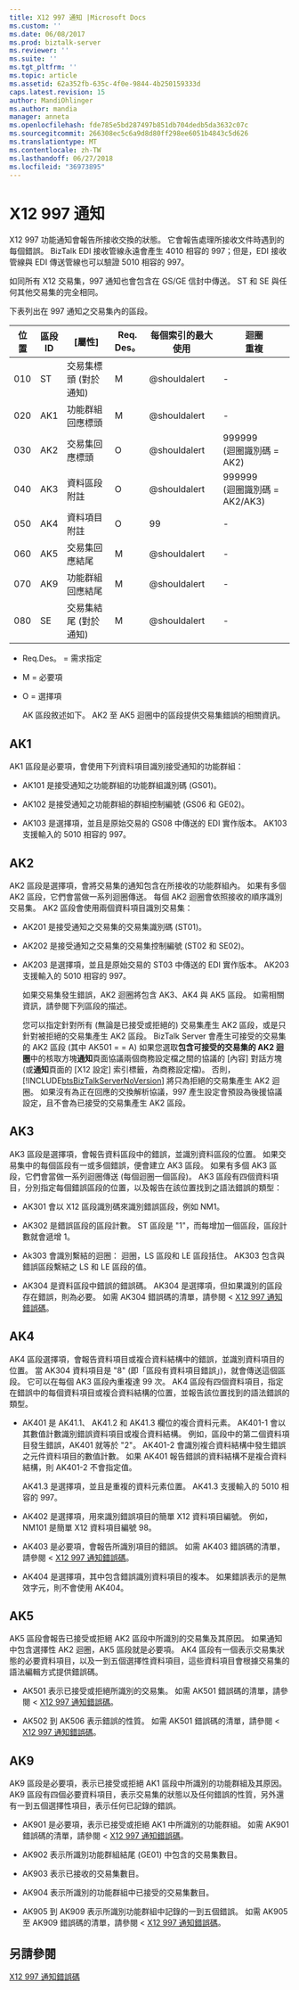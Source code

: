 ```yaml
---
title: X12 997 通知 |Microsoft Docs
ms.custom: ''
ms.date: 06/08/2017
ms.prod: biztalk-server
ms.reviewer: ''
ms.suite: ''
ms.tgt_pltfrm: ''
ms.topic: article
ms.assetid: 62a352fb-635c-4f0e-9844-4b250159333d
caps.latest.revision: 15
author: MandiOhlinger
ms.author: mandia
manager: anneta
ms.openlocfilehash: fde785e5bd287497b851db704dedb5da3632c07c
ms.sourcegitcommit: 266308ec5c6a9d8d80ff298ee6051b4843c5d626
ms.translationtype: MT
ms.contentlocale: zh-TW
ms.lasthandoff: 06/27/2018
ms.locfileid: "36973895"
---
```

# <a name="x12-997-acknowledgment"></a>X12 997 通知
X12 997 功能通知會報告所接收交換的狀態。 它會報告處理所接收文件時遇到的每個錯誤。 BizTalk EDI 接收管線永遠會產生 4010 相容的 997；但是，EDI 接收管線與 EDI 傳送管線也可以驗證 5010 相容的 997。  
  
 如同所有 X12 交易集，997 通知也會包含在 GS/GE 信封中傳送。 ST 和 SE 與任何其他交易集的完全相同。  
  
 下表列出在 997 通知之交易集內的區段。  
  
|位置|區段<br />ID|[屬性]|Req.<br />Des。|每個索引的最大 使用|迴圈<br />重複|  
|--------------|-----------------|----------|----------------|--------------|------------------|  
|010|ST|交易集標頭 (對於通知)|M|@shouldalert|-|  
|020|AK1|功能群組回應標頭|M|@shouldalert|-|  
|030|AK2|交易集回應標頭|O|@shouldalert|999999 <br />(迴圈識別碼 = AK2)|  
|040|AK3|資料區段附註|O|@shouldalert|999999 <br />(迴圈識別碼 = AK2/AK3)|  
|050|AK4|資料項目附註|O|99|-|  
|060|AK5|交易集回應結尾|M|@shouldalert|-|  
|070|AK9|功能群組回應結尾|M|@shouldalert|-|  
|080|SE|交易集結尾 (對於通知)|M|@shouldalert|-|  
  
- Req.Des。 = 需求指定  
  
- M = 必要項  
  
- O = 選擇項  
  
  AK 區段敘述如下。 AK2 至 AK5 迴圈中的區段提供交易集錯誤的相關資訊。  
  
## <a name="ak1"></a>AK1  
 AK1 區段是必要項，會使用下列資料項目識別接受通知的功能群組：  
  
-   AK101 是接受通知之功能群組的功能群組識別碼 (GS01)。  
  
-   AK102 是接受通知之功能群組的群組控制編號 (GS06 和 GE02)。  
  
-   AK103 是選擇項，並且是原始交易的 GS08 中傳送的 EDI 實作版本。 AK103 支援輸入的 5010 相容的 997。  
  
## <a name="ak2"></a>AK2  
 AK2 區段是選擇項，會將交易集的通知包含在所接收的功能群組內。 如果有多個 AK2 區段，它們會當做一系列迴圈傳送。 每個 AK2 迴圈會依照接收的順序識別交易集。 AK2 區段會使用兩個資料項目識別交易集：  
  
- AK201 是接受通知之交易集的交易集識別碼 (ST01)。  
  
- AK202 是接受通知之交易集的交易集控制編號 (ST02 和 SE02)。  
  
- AK203 是選擇項，並且是原始交易的 ST03 中傳送的 EDI 實作版本。 AK203 支援輸入的 5010 相容的 997。  
  
  如果交易集發生錯誤，AK2 迴圈將包含 AK3、AK4 與 AK5 區段。 如需相關資訊，請參閱下列區段的描述。  
  
  您可以指定針對所有 (無論是已接受或拒絕的) 交易集產生 AK2 區段，或是只針對被拒絕的交易集產生 AK2 區段。 BizTalk Server 會產生可接受的交易集的 AK2 區段 (其中 AK501 = = A) 如果您選取**包含可接受的交易集的 AK2 迴圈**中的核取方塊**通知**頁面協議兩個商務設定檔之間的協議的 [內容] 對話方塊 (或**通知**頁面的 [X12 設定] 索引標籤，為商務設定檔)。 否則，[!INCLUDE[btsBizTalkServerNoVersion](../includes/btsbiztalkservernoversion-md.md)] 將只為拒絕的交易集產生 AK2 迴圈。 如果沒有為正在回應的交換解析協議，997 產生設定會預設為後援協議設定，且不會為已接受的交易集產生 AK2 區段。  
  
## <a name="ak3"></a>AK3  
 AK3 區段是選擇項，會報告資料區段中的錯誤，並識別資料區段的位置。 如果交易集中的每個區段有一或多個錯誤，便會建立 AK3 區段。 如果有多個 AK3 區段，它們會當做一系列迴圈傳送 (每個迴圈一個區段)。 AK3 區段有四個資料項目，分別指定每個錯誤區段的位置，以及報告在該位置找到之語法錯誤的類型：  
  
-   AK301 會以 X12 區段識別碼來識別錯誤區段，例如 NM1。  
  
-   AK302 是錯誤區段的區段計數。 ST 區段是 "1"，而每增加一個區段，區段計數就會遞增 1。  
  
-   Ak303 會識別繫結的迴圈： 迴圈，LS 區段和 LE 區段括住。 AK303 包含與錯誤區段繫結之 LS 和 LE 區段的值。  
  
-   AK304 是資料區段中錯誤的錯誤碼。 AK304 是選擇項，但如果識別的區段存在錯誤，則為必要。 如需 AK304 錯誤碼的清單，請參閱 < [X12 997 通知錯誤碼](../core/x12-997-acknowledgment-error-codes.md)。  
  
## <a name="ak4"></a>AK4  
 AK4 區段選擇項，會報告資料項目或複合資料結構中的錯誤，並識別資料項目的位置。 當 AK304 資料項目是 "8" (即「區段有資料項目錯誤」)，就會傳送這個區段。 它可以在每個 AK3 區段內重複達 99 次。 AK4 區段有四個資料項目，指定在錯誤中的每個資料項目或複合資料結構的位置，並報告該位置找到的語法錯誤的類型。  
  
-   AK401 是 AK41.1、 AK41.2 和 AK41.3 欄位的複合資料元素。 AK401-1 會以其數值計數識別錯誤資料項目或複合資料結構。 例如，區段中的第二個資料項目發生錯誤，AK401 就等於 "2"。 AK401-2 會識別複合資料結構中發生錯誤之元件資料項目的數值計數。 如果 AK401 報告錯誤的資料結構不是複合資料結構，則 AK401-2 不會指定值。  
  
     AK41.3 是選擇項，並且是重複的資料元素位置。 AK41.3 支援輸入的 5010 相容的 997。  
  
-   AK402 是選擇項，用來識別錯誤項目的簡單 X12 資料項目編號。 例如，NM101 是簡單 X12 資料項目編號 98。  
  
-   AK403 是必要項，會報告所識別項目的錯誤。 如需 AK403 錯誤碼的清單，請參閱 < [X12 997 通知錯誤碼](../core/x12-997-acknowledgment-error-codes.md)。  
  
-   AK404 是選擇項，其中包含錯誤識別資料項目的複本。 如果錯誤表示的是無效字元，則不會使用 AK404。  
  
## <a name="ak5"></a>AK5  
 AK5 區段會報告已接受或拒絕 AK2 區段中所識別的交易集及其原因。 如果通知中包含選擇性 AK2 迴圈，AK5 區段就是必要項。 AK4 區段有一個表示交易集狀態的必要資料項目，以及一到五個選擇性資料項目，這些資料項目會根據交易集的語法編輯方式提供錯誤碼。  
  
-   AK501 表示已接受或拒絕所識別的交易集。 如需 AK501 錯誤碼的清單，請參閱 < [X12 997 通知錯誤碼](../core/x12-997-acknowledgment-error-codes.md)。  
  
-   AK502 到 AK506 表示錯誤的性質。 如需 AK501 錯誤碼的清單，請參閱 < [X12 997 通知錯誤碼](../core/x12-997-acknowledgment-error-codes.md)。  
  
## <a name="ak9"></a>AK9  
 AK9 區段是必要項，表示已接受或拒絕 AK1 區段中所識別的功能群組及其原因。 AK9 區段有四個必要資料項目，表示交易集的狀態以及任何錯誤的性質，另外還有一到五個選擇性項目，表示任何已記錄的錯誤。  
  
-   AK901 是必要項，表示已接受或拒絕 AK1 中所識別的功能群組。 如需 AK901 錯誤碼的清單，請參閱 < [X12 997 通知錯誤碼](../core/x12-997-acknowledgment-error-codes.md)。  
  
-   AK902 表示所識別功能群組結尾 (GE01) 中包含的交易集數目。  
  
-   AK903 表示已接收的交易集數目。  
  
-   AK904 表示所識別的功能群組中已接受的交易集數目。  
  
-   AK905 到 AK909 表示所識別功能群組中記錄的一到五個錯誤。 如需 AK905 至 AK909 錯誤碼的清單，請參閱 < [X12 997 通知錯誤碼](../core/x12-997-acknowledgment-error-codes.md)。  
  
## <a name="see-also"></a>另請參閱  
 [X12 997 通知錯誤碼](../core/x12-997-acknowledgment-error-codes.md)